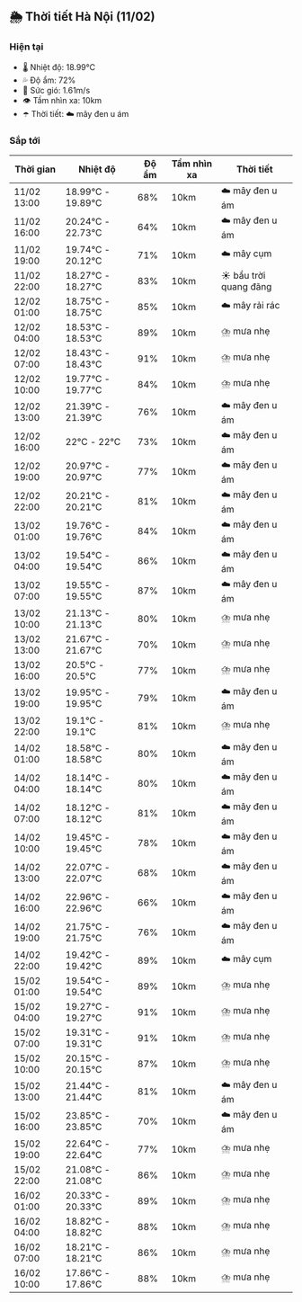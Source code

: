 ## 🌦️ Thời tiết Hà Nội (11/02)

### Hiện tại

- 🌡️ Nhiệt độ: 18.99℃
- 💦 Độ ẩm: 72%
- 💨 Sức gió: 1.61m/s
- 👁️ Tầm nhìn xa: 10km
- ☂️ Thời tiết: ☁️ mây đen u ám

### Sắp tới

| Thời gian | Nhiệt độ | Độ ẩm | Tầm nhìn xa | Thời tiết |
| --- | --- | --- | --- | --- |
| 11/02 13:00 | 18.99℃ - 19.89℃ | 68% | 10km | ☁️ mây đen u ám |
| 11/02 16:00 | 20.24℃ - 22.73℃ | 64% | 10km | ☁️ mây đen u ám |
| 11/02 19:00 | 19.74℃ - 20.12℃ | 71% | 10km | ☁️ mây cụm |
| 11/02 22:00 | 18.27℃ - 18.27℃ | 83% | 10km | ☀️ bầu trời quang đãng |
| 12/02 01:00 | 18.75℃ - 18.75℃ | 85% | 10km | ☁️ mây rải rác |
| 12/02 04:00 | 18.53℃ - 18.53℃ | 89% | 10km | ⛈️ mưa nhẹ |
| 12/02 07:00 | 18.43℃ - 18.43℃ | 91% | 10km | ⛈️ mưa nhẹ |
| 12/02 10:00 | 19.77℃ - 19.77℃ | 84% | 10km | ⛈️ mưa nhẹ |
| 12/02 13:00 | 21.39℃ - 21.39℃ | 76% | 10km | ☁️ mây đen u ám |
| 12/02 16:00 | 22℃ - 22℃ | 73% | 10km | ☁️ mây đen u ám |
| 12/02 19:00 | 20.97℃ - 20.97℃ | 77% | 10km | ☁️ mây đen u ám |
| 12/02 22:00 | 20.21℃ - 20.21℃ | 81% | 10km | ☁️ mây đen u ám |
| 13/02 01:00 | 19.76℃ - 19.76℃ | 84% | 10km | ☁️ mây đen u ám |
| 13/02 04:00 | 19.54℃ - 19.54℃ | 86% | 10km | ☁️ mây đen u ám |
| 13/02 07:00 | 19.55℃ - 19.55℃ | 87% | 10km | ☁️ mây đen u ám |
| 13/02 10:00 | 21.13℃ - 21.13℃ | 80% | 10km | ⛈️ mưa nhẹ |
| 13/02 13:00 | 21.67℃ - 21.67℃ | 70% | 10km | ⛈️ mưa nhẹ |
| 13/02 16:00 | 20.5℃ - 20.5℃ | 77% | 10km | ⛈️ mưa nhẹ |
| 13/02 19:00 | 19.95℃ - 19.95℃ | 79% | 10km | ☁️ mây đen u ám |
| 13/02 22:00 | 19.1℃ - 19.1℃ | 81% | 10km | ⛈️ mưa nhẹ |
| 14/02 01:00 | 18.58℃ - 18.58℃ | 80% | 10km | ☁️ mây đen u ám |
| 14/02 04:00 | 18.14℃ - 18.14℃ | 80% | 10km | ☁️ mây đen u ám |
| 14/02 07:00 | 18.12℃ - 18.12℃ | 81% | 10km | ☁️ mây đen u ám |
| 14/02 10:00 | 19.45℃ - 19.45℃ | 78% | 10km | ☁️ mây đen u ám |
| 14/02 13:00 | 22.07℃ - 22.07℃ | 68% | 10km | ☁️ mây đen u ám |
| 14/02 16:00 | 22.96℃ - 22.96℃ | 66% | 10km | ☁️ mây đen u ám |
| 14/02 19:00 | 21.75℃ - 21.75℃ | 76% | 10km | ☁️ mây đen u ám |
| 14/02 22:00 | 19.42℃ - 19.42℃ | 89% | 10km | ☁️ mây cụm |
| 15/02 01:00 | 19.54℃ - 19.54℃ | 89% | 10km | ⛈️ mưa nhẹ |
| 15/02 04:00 | 19.27℃ - 19.27℃ | 91% | 10km | ⛈️ mưa nhẹ |
| 15/02 07:00 | 19.31℃ - 19.31℃ | 91% | 10km | ⛈️ mưa nhẹ |
| 15/02 10:00 | 20.15℃ - 20.15℃ | 87% | 10km | ⛈️ mưa nhẹ |
| 15/02 13:00 | 21.44℃ - 21.44℃ | 81% | 10km | ☁️ mây đen u ám |
| 15/02 16:00 | 23.85℃ - 23.85℃ | 70% | 10km | ☁️ mây đen u ám |
| 15/02 19:00 | 22.64℃ - 22.64℃ | 77% | 10km | ⛈️ mưa nhẹ |
| 15/02 22:00 | 21.08℃ - 21.08℃ | 86% | 10km | ⛈️ mưa nhẹ |
| 16/02 01:00 | 20.33℃ - 20.33℃ | 89% | 10km | ⛈️ mưa nhẹ |
| 16/02 04:00 | 18.82℃ - 18.82℃ | 88% | 10km | ⛈️ mưa nhẹ |
| 16/02 07:00 | 18.21℃ - 18.21℃ | 86% | 10km | ⛈️ mưa nhẹ |
| 16/02 10:00 | 17.86℃ - 17.86℃ | 88% | 10km | ⛈️ mưa nhẹ |
